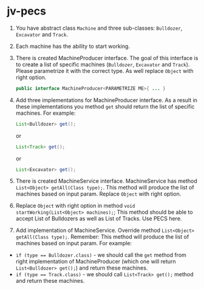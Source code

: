 # jv-pecs

1. You have abstract class `Machine` and three sub-classes: `Bulldozer`, `Excavator` and `Track`.
1. Each machine has the ability to start working.
1. There is created MachineProducer interface. 
The goal of this interface is to create a list of specific machines (`Bulldozer`, `Excavator` and `Track`). 
Please parametrize it with the correct type. As well replace `Object` with right option.
    ```java
    public interface MachineProducer<PARAMETRIZE ME>{ ... }
    ```
1. Add three implementations for MachineProducer interface. As a result in these implementations you method `get` should return the list of specific machines. 
For example: 
    ```java
    List<Bulldozer> get();
    ```
    or 
    ```java
    List<Track> get();
    ```
    or 
    ```java
    List<Excavator> get();
    ```

1. There is created MachineService interface.
MachineService has method `List<Object> getAll(Class type);`.
This method will produce the list of machines based on input param. Replace `Object` with right option.

1. Replace `Object` with right option in method `void startWorking(List<Object> machines);`;
This method should be able to accept List of Bulldozers as well as List of Tracks. Use PECS here.

1. Add implementation of MachineService. Override method `List<Object> getAll(Class type);`.
Remember: This method will produce the list of machines based on input param.
For example: 
- `if (type == Bulldozer.class)` - we should call the `get` method from right implementation of MachineProducer
 (which one will return `List<Bulldozer> get();`) and return these machines.
- `if (type == Track.class)` - we should call `List<Track> get();` 
method and return these machines.
